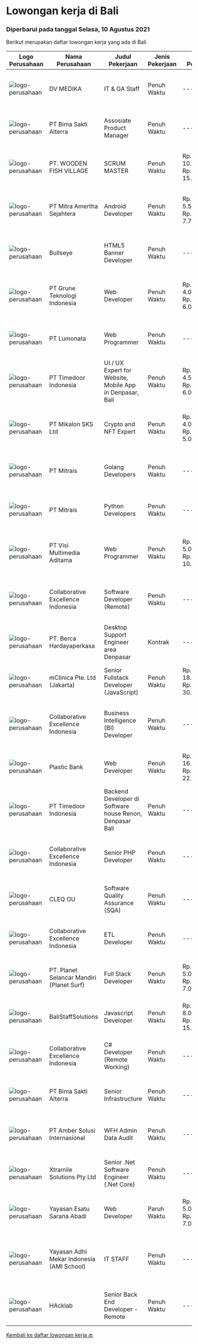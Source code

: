 
  # Lowongan kerja di Bali

  ### Diperbarui pada tanggal Selasa, 10 Agustus 2021

  Berikut merupakan daftar lowongan kerja yang ada di Bali

  |Logo Perusahaan | Nama Perusahaan | Judul Pekerjaan | Jenis Pekerjaan | Gaji Pekerjaan | Lokasi | Deskripsi | Tanggal diunggah | Pranala |
  | -------------- | --------------- | --------------- | --------- | --------- | -------------- | ------- | ----------- | ----------- |
  |![logo-perusahaan](https://image-service-cdn.seek.com.au/e0de190c5a4d58259a906def9cb762c901fd3724/ee4dce1061f3f616224767ad58cb2fc751b8d2dc)|DV MEDIKA|IT & GA Staff|Penuh Waktu|---|Denpasar|Tugas &amp; tanggung jawab: Bertanggung jawab atas peralatan IT dan aset kantor lainnya Melakukan perawatan rutin dan penyelesaian permasalahan...|Senin, 09 Agustus 2021|https://www.jobstreet.co.id/id/job/it-ga-staff-3596156?token=0~c4c3059c-ded1-44cd-b5b7-9649d17deab6&sectionRank=1&jobId=jobstreet-id-job-3596156|
|![logo-perusahaan](https://image-service-cdn.seek.com.au/3b449304b19b7a5909fe2d6166b69cb2e3dfc9ad/ee4dce1061f3f616224767ad58cb2fc751b8d2dc)|PT Bima Sakti Alterra|Assosiate Product Manager|Penuh Waktu|---|Denpasar|Job Description Collaborate with UX team to ensure quality of the delivered product meet the good standard of design, user experience and features....|Senin, 09 Agustus 2021|https://www.jobstreet.co.id/id/job/assosiate-product-manager-3596680?token=0~c4c3059c-ded1-44cd-b5b7-9649d17deab6&sectionRank=2&jobId=jobstreet-id-job-3596680|
|![logo-perusahaan](https://image-service-cdn.seek.com.au/6f2d4bb0fdf84b817cd6a63e97b1236b16f643ef/ee4dce1061f3f616224767ad58cb2fc751b8d2dc)|PT. WOODEN FISH VILLAGE|SCRUM MASTER|Penuh Waktu|Rp. 10.000.000-Rp. 15.000.000|Bali|Manage each project’s scope and timeline Coordinate sprints, retrospective meetings and daily stand-ups Coach team members in Agile frameworks...|Sabtu, 07 Agustus 2021|https://www.jobstreet.co.id/id/job/scrum-master-3588612?token=0~c4c3059c-ded1-44cd-b5b7-9649d17deab6&sectionRank=3&jobId=jobstreet-id-job-3588612|
|![logo-perusahaan](https://image-service-cdn.seek.com.au/36f0e259d21447326c545ed4ae03d7208f820c51/ee4dce1061f3f616224767ad58cb2fc751b8d2dc)|PT Mitra Amertha Sejahtera|Android Developer|Penuh Waktu|Rp. 5.500.000-Rp. 7.700.000|Jakarta Raya|Meval is looking for software engineer to help us make awesome, usable, and functional mobile application for our customer and sales team. You will...|Minggu, 08 Agustus 2021|https://www.jobstreet.co.id/id/job/android-developer-3595985?token=0~c4c3059c-ded1-44cd-b5b7-9649d17deab6&sectionRank=4&jobId=jobstreet-id-job-3595985|
|![logo-perusahaan](https://image-service-cdn.seek.com.au/bbf2137c41f12d6e9394eaecc245409d87abbbf0/ee4dce1061f3f616224767ad58cb2fc751b8d2dc)|Bullseye|HTML5 Banner Developer|Penuh Waktu|---|Bali|Bullseye is looking for a HTML5 Banner Developer to be placed in our digital production facility in BALI.The RoleBanner Developer will turn a great...|Minggu, 08 Agustus 2021|https://www.jobstreet.co.id/id/job/html5-banner-developer-3589242?token=0~c4c3059c-ded1-44cd-b5b7-9649d17deab6&sectionRank=5&jobId=jobstreet-id-job-3589242|
|![logo-perusahaan](https://image-service-cdn.seek.com.au/bce4433421cbd6d3fbcd407460c54cc5d2693753/ee4dce1061f3f616224767ad58cb2fc751b8d2dc)|PT Grune Teknologi Indonesia|Web Developer|Penuh Waktu|Rp. 4.000.000-Rp. 6.000.000|Denpasar|Job Descriptions: Write programming code, either from scratch or adapting from other source code to meet business requirements. Candidates can choose...|Minggu, 08 Agustus 2021|https://www.jobstreet.co.id/id/job/web-developer-3589792?token=0~c4c3059c-ded1-44cd-b5b7-9649d17deab6&sectionRank=6&jobId=jobstreet-id-job-3589792|
|![logo-perusahaan](https://image-service-cdn.seek.com.au/3de98e9c9215f2393d4c138e6c0f5f1400933fcb/ee4dce1061f3f616224767ad58cb2fc751b8d2dc)|PT Lumonata|Web Programmer|Penuh Waktu|---|Badung|Lumonata are an independent design and development studio based in Bali that provides services in the field of website design, website...|Sabtu, 07 Agustus 2021|https://www.jobstreet.co.id/id/job/web-programmer-3588179?token=0~c4c3059c-ded1-44cd-b5b7-9649d17deab6&sectionRank=7&jobId=jobstreet-id-job-3588179|
|![logo-perusahaan](https://image-service-cdn.seek.com.au/9f2111bf08df94f0ea97d6b9f360a4952c081dc6/ee4dce1061f3f616224767ad58cb2fc751b8d2dc)|PT Timedoor Indonesia|UI / UX Expert for Website, Mobile App in Denpasar, Bali|Penuh Waktu|Rp. 4.500.000-Rp. 6.000.000|Bali|If you want to grow up yourself, Timedoor is one of the best places for your career. Our team has come from various culture and lead by Japanese CEO....|Senin, 09 Agustus 2021|https://www.jobstreet.co.id/id/job/ui-ux-expert-for-website-mobile-app-in-denpasar-bali-3588967?token=0~c4c3059c-ded1-44cd-b5b7-9649d17deab6&sectionRank=8&jobId=jobstreet-id-job-3588967|
|![logo-perusahaan](https://image-service-cdn.seek.com.au/173fe65a54150a0bee9c8a8442e6e440395e682e/ee4dce1061f3f616224767ad58cb2fc751b8d2dc)|PT Mikalon SKS Ltd|Crypto and NFT Expert|Penuh Waktu|Rp. 4.000.000-Rp. 5.000.000|Badung|Do you know what a NFT is?Do you understand GAS f*e*e*s?Are you mad about the Crypto space?Have you knowledge about Crypto Wallets like Metamask?Are...|Jumat, 06 Agustus 2021|https://www.jobstreet.co.id/id/job/crypto-and-nft-expert-3595218?token=0~c4c3059c-ded1-44cd-b5b7-9649d17deab6&sectionRank=9&jobId=jobstreet-id-job-3595218|
|![logo-perusahaan](https://image-service-cdn.seek.com.au/969b0c47f133a1e0155056a5d964c63953dd6304/ee4dce1061f3f616224767ad58cb2fc751b8d2dc)|PT Mitrais|Golang Developers|Penuh Waktu|---|Bali|Build your Career with Mitrais!We're looking for experienced Golang Developers to be part of our team. What will you be doing? Liaising with...|Jumat, 06 Agustus 2021|https://www.jobstreet.co.id/id/job/golang-developers-3587780?token=0~c4c3059c-ded1-44cd-b5b7-9649d17deab6&sectionRank=10&jobId=jobstreet-id-job-3587780|
|![logo-perusahaan](https://image-service-cdn.seek.com.au/969b0c47f133a1e0155056a5d964c63953dd6304/ee4dce1061f3f616224767ad58cb2fc751b8d2dc)|PT Mitrais|Python Developers|Penuh Waktu|---|Jakarta Raya|Build your Career with Mitrais !  We're looking for experienced Python Developers to be part of our team. What will you be doing?  Liasing with...|Jumat, 06 Agustus 2021|https://www.jobstreet.co.id/id/job/python-developers-3582489?token=0~c4c3059c-ded1-44cd-b5b7-9649d17deab6&sectionRank=11&jobId=jobstreet-id-job-3582489|
|![logo-perusahaan](https://image-service-cdn.seek.com.au/b8528c389ba1b59ec14f571684d5a518b5b2a7b1/ee4dce1061f3f616224767ad58cb2fc751b8d2dc)|PT Visi Multimedia Aditama|Web Programmer|Penuh Waktu|Rp. 5.000.000-Rp. 10.000.000|Bali|Requirements: Candidate must possess at least a Diploma, Bachelor's Degree, Art/ Design/ Creative Multimedia, Computer Science/Information Technology,...|Minggu, 08 Agustus 2021|https://www.jobstreet.co.id/id/job/web-programmer-3589307?token=0~c4c3059c-ded1-44cd-b5b7-9649d17deab6&sectionRank=12&jobId=jobstreet-id-job-3589307|
|![logo-perusahaan](https://image-service-cdn.seek.com.au/7145b1ba6bc0dbd678e2bf86d776dd2b1b9b81f6/ee4dce1061f3f616224767ad58cb2fc751b8d2dc)|Collaborative Excellence Indonesia|Software Developer (Remote)|Penuh Waktu|---|Jawa Timur|Responsibilities: Work with Product Management and Products Engineering teams to design, develop, maintain and enhance web-based and mobile-based...|Sabtu, 07 Agustus 2021|https://www.jobstreet.co.id/id/job/software-developer-remote-3587937?token=0~c4c3059c-ded1-44cd-b5b7-9649d17deab6&sectionRank=13&jobId=jobstreet-id-job-3587937|
|![logo-perusahaan](https://image-service-cdn.seek.com.au/6a76252207cfed561e664c874d4631f4aefd8409/ee4dce1061f3f616224767ad58cb2fc751b8d2dc)|PT. Berca Hardayaperkasa|Desktop Support Engineer area Denpasar|Kontrak|---|Bali|Responsibilities : Analyzing, diagnosing, and installation to several areas including desktop hardware, operating systems (Windows 7/8/10),...|Rabu, 04 Agustus 2021|https://www.jobstreet.co.id/id/job/desktop-support-engineer-area-denpasar-3592637?token=0~c4c3059c-ded1-44cd-b5b7-9649d17deab6&sectionRank=14&jobId=jobstreet-id-job-3592637|
|![logo-perusahaan](https://image-service-cdn.seek.com.au/7665bb5bd589f085f653b36d2f3cbccaf93e5953/ee4dce1061f3f616224767ad58cb2fc751b8d2dc)|mClinica Pte. Ltd (Jakarta)|Senior Fullstack Developer (JavaScript)|Penuh Waktu|Rp. 18.000.000-Rp. 30.000.000|Bali|mClinica is hiring for a Senior Fullstack Developer to serve our clients in Southeast Asia and support our growth regionally and globally. We are...|Senin, 09 Agustus 2021|https://www.jobstreet.co.id/id/job/senior-fullstack-developer-javascript-3596671?token=0~c4c3059c-ded1-44cd-b5b7-9649d17deab6&sectionRank=15&jobId=jobstreet-id-job-3596671|
|![logo-perusahaan](https://image-service-cdn.seek.com.au/7145b1ba6bc0dbd678e2bf86d776dd2b1b9b81f6/ee4dce1061f3f616224767ad58cb2fc751b8d2dc)|Collaborative Excellence Indonesia|Business Intelligence (BI) Developer|Penuh Waktu|---|Bali|Job Description Develops or modifies data models, ETL processes, and BI tool solutions. Ensures appropriate documentation for all development and...|Minggu, 08 Agustus 2021|https://www.jobstreet.co.id/id/job/business-intelligence-bi-developer-3588900?token=0~c4c3059c-ded1-44cd-b5b7-9649d17deab6&sectionRank=16&jobId=jobstreet-id-job-3588900|
|![logo-perusahaan](https://image-service-cdn.seek.com.au/3210f4dd3021462cfd92f9a804530400f8fe923d/ee4dce1061f3f616224767ad58cb2fc751b8d2dc)|Plastic Bank|Web Developer|Penuh Waktu|Rp. 16.000.000-Rp. 22.400.000|Badung|We are seeking an experienced Web Developer to join our growing team in Indonesia. Our team is responsible for developing and maintaining our...|Jumat, 06 Agustus 2021|https://www.jobstreet.co.id/id/job/web-developer-3587059?token=0~c4c3059c-ded1-44cd-b5b7-9649d17deab6&sectionRank=17&jobId=jobstreet-id-job-3587059|
|![logo-perusahaan](https://image-service-cdn.seek.com.au/9f2111bf08df94f0ea97d6b9f360a4952c081dc6/ee4dce1061f3f616224767ad58cb2fc751b8d2dc)|PT Timedoor Indonesia|Backend Developer di Software house Renon, Denpasar Bali|Penuh Waktu|---|Denpasar|If you want to grow up your self, Timedoor is one of the best places to start your career. Our team comes from various cultures. We welcome young...|Jumat, 06 Agustus 2021|https://www.jobstreet.co.id/id/job/backend-developer-di-software-house-renon-denpasar-bali-3583378?token=0~c4c3059c-ded1-44cd-b5b7-9649d17deab6&sectionRank=18&jobId=jobstreet-id-job-3583378|
|![logo-perusahaan](https://image-service-cdn.seek.com.au/7145b1ba6bc0dbd678e2bf86d776dd2b1b9b81f6/ee4dce1061f3f616224767ad58cb2fc751b8d2dc)|Collaborative Excellence Indonesia|Senior PHP Developer|Penuh Waktu|---|Jawa Timur|Responsibilities: Work with Business/Product Owners/product development team/Project Manager to design, develop, maintain and enhance web-based &amp;...|Sabtu, 07 Agustus 2021|https://www.jobstreet.co.id/id/job/senior-php-developer-3588892?token=0~c4c3059c-ded1-44cd-b5b7-9649d17deab6&sectionRank=19&jobId=jobstreet-id-job-3588892|
|![logo-perusahaan](https://image-service-cdn.seek.com.au/83f6c0a379be672bd3733ebae34ee48ae48afc54/ee4dce1061f3f616224767ad58cb2fc751b8d2dc)|CLEQ OU|Software Quality Assurance (SQA)|Penuh Waktu|---|Badung|About ItsavirusItsavirus is a software company with offices in Bali, Singapore and Amsterdam. With a relative small group of people, we work on great...|Kamis, 05 Agustus 2021|https://www.jobstreet.co.id/id/job/software-quality-assurance-sqa-3593883?token=0~c4c3059c-ded1-44cd-b5b7-9649d17deab6&sectionRank=20&jobId=jobstreet-id-job-3593883|
|![logo-perusahaan](https://image-service-cdn.seek.com.au/7145b1ba6bc0dbd678e2bf86d776dd2b1b9b81f6/ee4dce1061f3f616224767ad58cb2fc751b8d2dc)|Collaborative Excellence Indonesia|ETL Developer|Penuh Waktu|---|Bali|Job Description Developing database objects and creates and automate ETL processes Develop and execute database queries and conduct analysis Provides...|Sabtu, 07 Agustus 2021|https://www.jobstreet.co.id/id/job/etl-developer-3587939?token=0~c4c3059c-ded1-44cd-b5b7-9649d17deab6&sectionRank=21&jobId=jobstreet-id-job-3587939|
|![logo-perusahaan](https://image-service-cdn.seek.com.au/9a17f6158932b294e24ba264a1e5b00bc07424ec/ee4dce1061f3f616224767ad58cb2fc751b8d2dc)|PT. Planet Selancar Mandiri (Planet Surf)|Full Stack Developer|Penuh Waktu|Rp. 5.000.000-Rp. 7.000.000|Badung|Requirements: Bachelor of Computer Science/Information System Minimum 20 years old and maximum 30 years old Good analytical &amp; logical thinking...|Sabtu, 07 Agustus 2021|https://www.jobstreet.co.id/id/job/full-stack-developer-3588438?token=0~c4c3059c-ded1-44cd-b5b7-9649d17deab6&sectionRank=22&jobId=jobstreet-id-job-3588438|
|![logo-perusahaan](https://us.123rf.com/450wm/pavelstasevich/pavelstasevich1811/pavelstasevich181101027/112815900-stock-vector-no-image-available-icon-flat-vector.jpg?ver=6)|BaliStaffSolutions|Javascript Developer|Penuh Waktu|Rp. 8.000.000-Rp. 15.000.000|Bali|An  American digital gaming company is looking for a full-time Javascript Developer (Bali based).The company is privately-owned, profitable, and...|Kamis, 05 Agustus 2021|https://www.jobstreet.co.id/id/job/javascript-developer-3594458?token=0~c4c3059c-ded1-44cd-b5b7-9649d17deab6&sectionRank=23&jobId=jobstreet-id-job-3594458|
|![logo-perusahaan](https://image-service-cdn.seek.com.au/7145b1ba6bc0dbd678e2bf86d776dd2b1b9b81f6/ee4dce1061f3f616224767ad58cb2fc751b8d2dc)|Collaborative Excellence Indonesia|C# Developer (Remote Working)|Penuh Waktu|---|Jakarta Raya|Responsibilities: Design, coding, and testing of modules for various components of our product framework Capable of understanding and delivering...|Jumat, 06 Agustus 2021|https://www.jobstreet.co.id/id/job/c-developer-remote-working-3587383?token=0~c4c3059c-ded1-44cd-b5b7-9649d17deab6&sectionRank=24&jobId=jobstreet-id-job-3587383|
|![logo-perusahaan](https://image-service-cdn.seek.com.au/3b449304b19b7a5909fe2d6166b69cb2e3dfc9ad/ee4dce1061f3f616224767ad58cb2fc751b8d2dc)|PT Bima Sakti Alterra|Senior Infrastructure|Penuh Waktu|---|Denpasar|Job Description Bekerja di environment TI multi user untuk mengelola aplikasi, database, server, server file, jaringan, penyimpanan data dan...|Jumat, 06 Agustus 2021|https://www.jobstreet.co.id/id/job/senior-infrastructure-3595235?token=0~c4c3059c-ded1-44cd-b5b7-9649d17deab6&sectionRank=25&jobId=jobstreet-id-job-3595235|
|![logo-perusahaan](https://us.123rf.com/450wm/pavelstasevich/pavelstasevich1811/pavelstasevich181101027/112815900-stock-vector-no-image-available-icon-flat-vector.jpg?ver=6)|PT Amber Solusi Internasional|WFH Admin Data Audit|Penuh Waktu|---|Bali|Job Responsibilities: Data extraction, preparation, formula-calculation, formatting, cleaning up (this can be for item master data, pricing, customer...|Rabu, 04 Agustus 2021|https://www.jobstreet.co.id/id/job/wfh-admin-data-audit-3592720?token=0~c4c3059c-ded1-44cd-b5b7-9649d17deab6&sectionRank=26&jobId=jobstreet-id-job-3592720|
|![logo-perusahaan](https://image-service-cdn.seek.com.au/886dbb766c5bd832cea6f1bb5b5374b094ca8917/ee4dce1061f3f616224767ad58cb2fc751b8d2dc)|Xtramile Solutions Pty Ltd|Senior .Net Software Engineer (.Net Core)|Penuh Waktu|---|Bali|Innovative job opportunity offering a high salary package, attractive bonus remuneration and full remote working arrangement.This role will help...|Jumat, 06 Agustus 2021|https://www.jobstreet.co.id/id/job/senior-net-software-engineer-net-core-3582548?token=0~c4c3059c-ded1-44cd-b5b7-9649d17deab6&sectionRank=27&jobId=jobstreet-id-job-3582548|
|![logo-perusahaan](https://image-service-cdn.seek.com.au/c45dc3fabf723b715b801c2eb542d55319eb67ae/ee4dce1061f3f616224767ad58cb2fc751b8d2dc)|Yayasan Esatu Sarana Abadi|Web Developer|Paruh Waktu|Rp. 5.000.000-Rp. 7.000.000|Bali|Memiliki keahlian: PHP Developer (terlebih dgn OpenCart, Magento, WP). Next JS Front end seperti Angular, React Java Script di Google Sheet (add on...|Jumat, 06 Agustus 2021|https://www.jobstreet.co.id/id/job/web-developer-3586857?token=0~c4c3059c-ded1-44cd-b5b7-9649d17deab6&sectionRank=28&jobId=jobstreet-id-job-3586857|
|![logo-perusahaan](https://image-service-cdn.seek.com.au/decd6df37a8aa0614eb46b7de0638002a2e5b026/ee4dce1061f3f616224767ad58cb2fc751b8d2dc)|Yayasan Adhi Mekar Indonesia (AMI School)|IT STAFF|Penuh Waktu|---|Denpasar|WE'RE HIRINGIT STAFFKualifikasi : SMK/S1 Teknik Informatika/Teknik Informasi/Sarjana Indormasi atau Sederajat Fresh Graduate/Berpengalaman Diutamakan...|Rabu, 04 Agustus 2021|https://www.jobstreet.co.id/id/job/it-staff-3593115?token=0~c4c3059c-ded1-44cd-b5b7-9649d17deab6&sectionRank=29&jobId=jobstreet-id-job-3593115|
|![logo-perusahaan](https://image-service-cdn.seek.com.au/3bec079191df606cb874c830a3b6065cdd9a0c7f/ee4dce1061f3f616224767ad58cb2fc751b8d2dc)|HAcklab|Senior Back End Developer - Remote|Penuh Waktu|---|Jakarta Raya|On behalf of our client, a Tech Company focusing on building scalable digital solutions to stimulate growth through technology. We are looking for...|Sabtu, 07 Agustus 2021|https://www.jobstreet.co.id/id/job/senior-back-end-developer-remote-3588890?token=0~c4c3059c-ded1-44cd-b5b7-9649d17deab6&sectionRank=30&jobId=jobstreet-id-job-3588890|


  [Kembali ke daftar lowongan kerja 🔙](../README.md#daftar-lowongan-kerja)
  